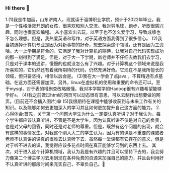 ### Hi there 👋

1.(1)我是牛加丽，山东济南人，现就读于淄博职业学院，预计于2022年毕业。我是一个性格活泼开朗的女孩，很喜欢和别人交流。我对羽毛球，跑步，听歌很感兴趣，同时也很喜欢编程。 从小喜欢出去玩，以至于也不怎么爱学习，导致成绩也不怎么理想。但是，我热爱英语和写作，对于英语方面我得到了很多信心。 
(2)我当初选择计算机专业是因为对新事物的好奇，想去探索这个领域，还有是因为工资哈。大一上学期是符合的，它满足了我对计算机的期待，让我对自己代码实现成功的那一刻得到了满足。但是，对于大一下学期，新老师并不仔细去教我们去学习，只是对于课本的通讲，慢慢的也就没怎么有了兴趣。对于计算机这个领域来说是我所喜欢的，它仍然还有着我所期待的代码，仍然充满好奇。它现在不是我所擅长的领域，但只要坚持，相信以后会是。
(3)我在大一学会了点java ，不算精通有点基础，在这方面还需要加深。另外，linux在虚拟机的使用和重要的命令还可以。至于mysql，对于表的增删查改略微懂。我对本学期学的Hadoop很有兴趣希望能够学好:fist:。 
(4)我之前做过html的网页可以动态很有意思，可以去制作出想要做的网页。(目前还不会插入图片):grin:
(5)我很期待在课程中能够收获到与未来工作有关的知识。以及能够如何去更加深入的学习并且如何更加提升自己这方面的能力。
2.心得体会:首先，关于第一个问题大学生为什么一定要认真听讲？对于我认为，每个学生都应该认真听讲，不管是不是大学生，因为认真听讲不仅是对自己的负责，也是对父母的回答，同时还是对老师的尊重。但是，既然有这个问题的出现，就会有这样的事情发生。对我这个刚入大二的学生认为，因为有的课是不重要的课或者老师不认真讲的课真的很难去认真听下去，虽然每一堂课都有它存在的意义，但是对于听不进去的课，我觉得应该多花点时间在真正能够学习到的东西上去。
  其次，对于进入这个计算机领域，我认为我是有兴趣的并且可以坚持下去的，我会努力像第二个博主学习去用到现在各种免费的资源来加强自己的能力，并且会利用好不认真听讲的那段时间来充实自己，不辜负自己。:heartbeat:

